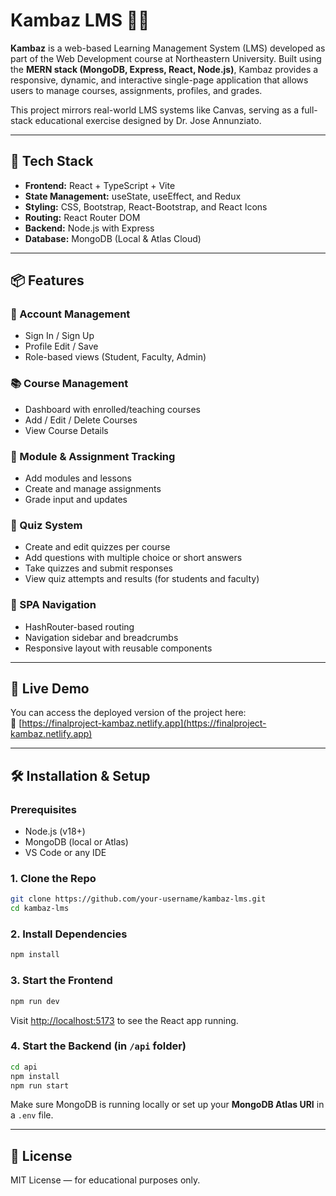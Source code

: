 # Kambaz LMS 🧑‍🏫

**Kambaz** is a web-based Learning Management System (LMS) developed as part of the Web Development course at Northeastern University. Built using the **MERN stack (MongoDB, Express, React, Node.js)**, Kambaz provides a responsive, dynamic, and interactive single-page application that allows users to manage courses, assignments, profiles, and grades.

This project mirrors real-world LMS systems like Canvas, serving as a full-stack educational exercise designed by Dr. Jose Annunziato.

---

## 🔧 Tech Stack

- **Frontend:** React + TypeScript + Vite  
- **State Management:** useState, useEffect, and Redux  
- **Styling:** CSS, Bootstrap, React-Bootstrap, and React Icons  
- **Routing:** React Router DOM  
- **Backend:** Node.js with Express  
- **Database:** MongoDB (Local & Atlas Cloud)  

---

## 📦 Features

### 👤 Account Management
- Sign In / Sign Up  
- Profile Edit / Save  
- Role-based views (Student, Faculty, Admin)

### 📚 Course Management
- Dashboard with enrolled/teaching courses  
- Add / Edit / Delete Courses  
- View Course Details

### 📂 Module & Assignment Tracking
- Add modules and lessons  
- Create and manage assignments  
- Grade input and updates

### 📝 Quiz System
- Create and edit quizzes per course  
- Add questions with multiple choice or short answers  
- Take quizzes and submit responses  
- View quiz attempts and results (for students and faculty)

### 🧭 SPA Navigation
- HashRouter-based routing  
- Navigation sidebar and breadcrumbs  
- Responsive layout with reusable components


---

## 🚀 Live Demo

You can access the deployed version of the project here:  
🔗 [https://finalproject-kambaz.netlify.app](https://finalproject-kambaz.netlify.app)

---

## 🛠️ Installation & Setup

### Prerequisites
- Node.js (v18+)
- MongoDB (local or Atlas)
- VS Code or any IDE

### 1. Clone the Repo
```bash
git clone https://github.com/your-username/kambaz-lms.git
cd kambaz-lms
````

### 2. Install Dependencies

```bash
npm install
```

### 3. Start the Frontend

```bash
npm run dev
```

Visit [http://localhost:5173](http://localhost:5173) to see the React app running.

### 4. Start the Backend (in `/api` folder)

```bash
cd api
npm install
npm run start
```

Make sure MongoDB is running locally or set up your **MongoDB Atlas URI** in a `.env` file.

---

## 📜 License

MIT License — for educational purposes only.
